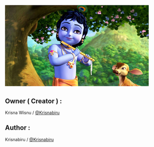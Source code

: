 # ![logo](Kriss.png)

## Owner ( Creator ) :
Krisna Wisnu / [@Krisnabiru](tiny.cc/Krisnabiru)

## Author :
Krisnabiru / [@Krisnabiru](https://www.instagram.com/krisnabiru)
